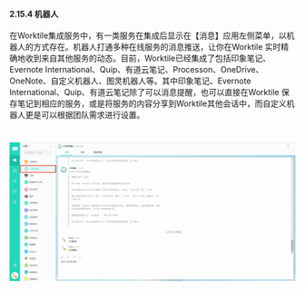 #### 2.15.4 机器人

在Worktile集成服务中，有一类服务在集成后显示在【消息】应用左侧菜单，以机器人的方式存在。机器人打通多种在线服务的消息推送，让你在Worktile 实时精确地收到来自其他服务的动态。目前，Worktile已经集成了包括印象笔记、Evernote International、Quip、有道云笔记、Processon、OneDrive、OneNote、自定义机器人、图灵机器人等。其中印象笔记、Evernote International、Quip、有道云笔记除了可以消息提醒，也可以直接在Worktile 保存笔记到相应的服务，或是将服务的内容分享到Worktile其他会话中，而自定义机器人更是可以根据团队需求进行设置。

# ![](/assets/15.4机器人.png)